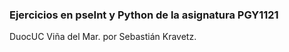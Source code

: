 ### Ejercicios en pseInt y Python de la asignatura PGY1121

DuocUC Viña del Mar.
por Sebastián Kravetz.
